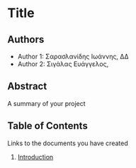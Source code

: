 # Title

## Authors

- Author 1: Σαρασλανίδης Ιωάννης, ΔΔ
- Author 2: Σιγάλας Ευάγγελος, 

## Abstract

A summary of your project

## Table of Contents

Links to the documents you have created

  1. [Introduction](https://github.com/kyrcha/soft-eng-assignment/blob/master/documentation/intro.md)
